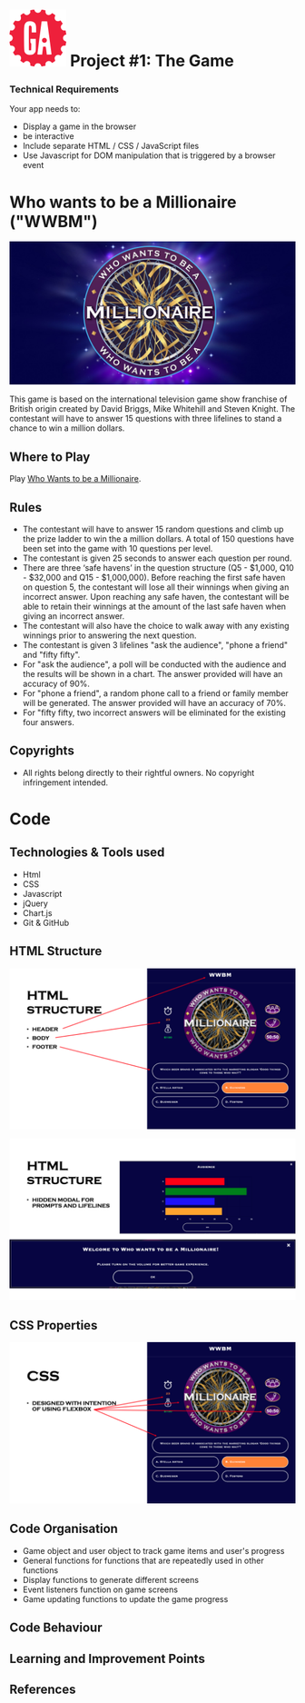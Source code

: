 # ![](./img/readme/ga_logo.svg) Project #1: The Game

### Technical Requirements
Your app needs to:
- Display a game in the browser
- be interactive
- Include separate HTML / CSS / JavaScript files
- Use Javascript for DOM manipulation that is triggered by a browser event

# Who wants to be a Millionaire ("WWBM")
<p align="center"><img src="./img/readme/wwbm-wallpaper.jpeg"/></p>

This game is based on the international television game show franchise of British origin created by David Briggs, Mike Whitehill and Steven Knight. The contestant will have to answer 15 questions with three lifelines to stand a chance to win a million dollars.

## Where to Play
Play [Who Wants to be a Millionaire](https://wwbm.vercel.app/).

## Rules
- The contestant will have to answer 15 random questions and climb up the prize ladder to win the a million dollars. A total of 150 questions have been set into the game with 10 questions per level.
- The contestant is given 25 seconds to answer each question per round.
- There are three ‘safe havens’ in the question structure (Q5 - $1,000, Q10 - $32,000 and Q15 - $1,000,000). Before reaching the first safe haven on question 5, the contestant will lose all their winnings when giving an incorrect answer. Upon reaching any safe haven, the contestant will be able to retain their winnings at the amount of the last safe haven when giving an incorrect answer.
- The contestant will also have the choice to walk away with any existing winnings prior to answering the next question.
- The contestant is given 3 lifelines "ask the audience", "phone a friend" and "fifty fifty".
- For "ask the audience", a poll will be conducted with the audience and the results will be shown in a chart. The answer provided will have an accuracy of 90%.
- For "phone a friend", a random phone call to a friend or family member will be generated. The answer provided will have an accuracy of 70%.
- For "fifty fifty, two incorrect answers will be eliminated for the existing four answers.

## Copyrights
- All rights belong directly to their rightful owners. No copyright infringement intended.

# Code
## Technologies & Tools used
- Html
- CSS
- Javascript
- jQuery
- Chart.js
- Git & GitHub

## HTML Structure
<p align="center"><img src="./img/readme/html-structure-1.png"/></p>
<p align="center"><img src="./img/readme/html-structure-2.png"/></p>

## CSS Properties
<p align="center"><img src="./img/readme/css-1.png"/></p>

## Code Organisation
- Game object and user object to track game items and user's progress
- General functions for functions that are repeatedly used in other functions
- Display functions to generate different screens
- Event listeners function on game screens
- Game updating functions to update the game progress

## Code Behaviour

## Learning and Improvement Points

## References




